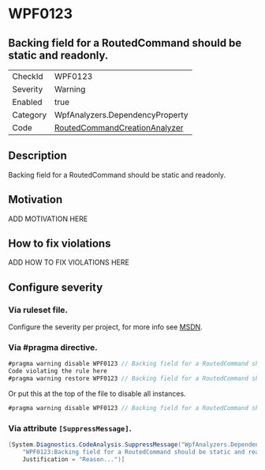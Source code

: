 # WPF0123
## Backing field for a RoutedCommand should be static and readonly.

<!-- start generated table -->
<table>
  <tr>
    <td>CheckId</td>
    <td>WPF0123</td>
  </tr>
  <tr>
    <td>Severity</td>
    <td>Warning</td>
  </tr>
  <tr>
    <td>Enabled</td>
    <td>true</td>
  </tr>
  <tr>
    <td>Category</td>
    <td>WpfAnalyzers.DependencyProperty</td>
  </tr>
  <tr>
    <td>Code</td>
    <td><a href="https://github.com/DotNetAnalyzers/WpfAnalyzers/blob/master/WpfAnalyzers/NodeAnalyzers/RoutedCommandCreationAnalyzer.cs">RoutedCommandCreationAnalyzer</a></td>
  </tr>
</table>
<!-- end generated table -->

## Description

Backing field for a RoutedCommand should be static and readonly.

## Motivation

ADD MOTIVATION HERE

## How to fix violations

ADD HOW TO FIX VIOLATIONS HERE

<!-- start generated config severity -->
## Configure severity

### Via ruleset file.

Configure the severity per project, for more info see [MSDN](https://msdn.microsoft.com/en-us/library/dd264949.aspx).

### Via #pragma directive.
```C#
#pragma warning disable WPF0123 // Backing field for a RoutedCommand should be static and readonly.
Code violating the rule here
#pragma warning restore WPF0123 // Backing field for a RoutedCommand should be static and readonly.
```

Or put this at the top of the file to disable all instances.
```C#
#pragma warning disable WPF0123 // Backing field for a RoutedCommand should be static and readonly.
```

### Via attribute `[SuppressMessage]`.

```C#
[System.Diagnostics.CodeAnalysis.SuppressMessage("WpfAnalyzers.DependencyProperty", 
    "WPF0123:Backing field for a RoutedCommand should be static and readonly.", 
    Justification = "Reason...")]
```
<!-- end generated config severity -->